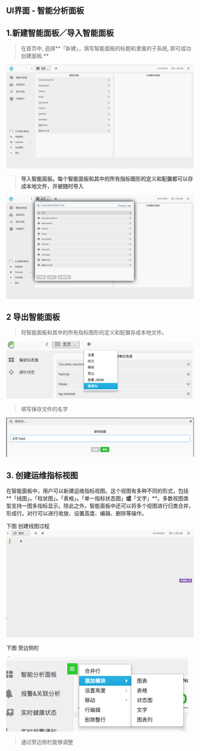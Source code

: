 ## **UI界面 - 智能分析面板**

## 1.**新建智能面板／导入智能面板**

> 在首页中, 选择**「新建」，填写智能面板的标题和隶属的子系统, 即可成功创建面板.**

![](/part4/images/new_dashboard.gif)

> **导入智能面板。每个智能面板和其中的所有指标图形的定义和配置都可以存成本地文件，并被随时导入**

![](/part4/images/import_dashboard.gif)

## **2 导出智能面板**

> 将智能面板和其中的所有指标图形的定义和配置存成本地文件。

![](/part4/images/p4_4.png)

> 填写保存文件的名字

![](/part4/images/p4_5.png)

## 3. **创建运维指标视图**

在智能面板中，用户可以新建运维指标视图。这个视图有多种不同的形式，包括**「线图」**、**「柱状图」**、**「表格」**、**「单一指标状态图」**或**「文字」**。多数视图类型支持一图多指标显示。除此之外，智能面板中还可以将多个视图进行归类合并，形成行。对行可以进行收放、设置高度、编辑、删除等操作。

下图 创建线图过程![](/part4/images/new_panel.gif)

下图  旁边侧栏

![](/part4/images/p4_6.png)

> 通过旁边侧栏能够调整



